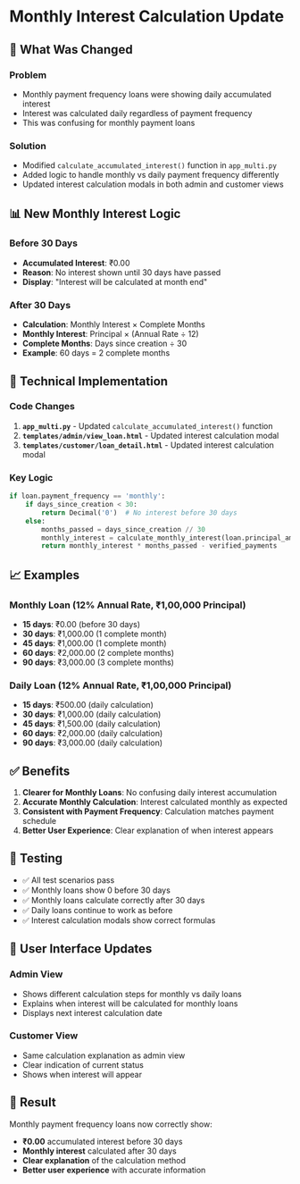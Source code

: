 # Monthly Interest Calculation Update

## 🎯 **What Was Changed**

### **Problem**
- Monthly payment frequency loans were showing daily accumulated interest
- Interest was calculated daily regardless of payment frequency
- This was confusing for monthly payment loans

### **Solution**
- Modified `calculate_accumulated_interest()` function in `app_multi.py`
- Added logic to handle monthly vs daily payment frequency differently
- Updated interest calculation modals in both admin and customer views

## 📊 **New Monthly Interest Logic**

### **Before 30 Days**
- **Accumulated Interest**: ₹0.00
- **Reason**: No interest shown until 30 days have passed
- **Display**: "Interest will be calculated at month end"

### **After 30 Days**
- **Calculation**: Monthly Interest × Complete Months
- **Monthly Interest**: Principal × (Annual Rate ÷ 12)
- **Complete Months**: Days since creation ÷ 30
- **Example**: 60 days = 2 complete months

## 🔧 **Technical Implementation**

### **Code Changes**
1. **`app_multi.py`** - Updated `calculate_accumulated_interest()` function
2. **`templates/admin/view_loan.html`** - Updated interest calculation modal
3. **`templates/customer/loan_detail.html`** - Updated interest calculation modal

### **Key Logic**
```python
if loan.payment_frequency == 'monthly':
    if days_since_creation < 30:
        return Decimal('0')  # No interest before 30 days
    else:
        months_passed = days_since_creation // 30
        monthly_interest = calculate_monthly_interest(loan.principal_amount, loan.interest_rate)
        return monthly_interest * months_passed - verified_payments
```

## 📈 **Examples**

### **Monthly Loan (12% Annual Rate, ₹1,00,000 Principal)**
- **15 days**: ₹0.00 (before 30 days)
- **30 days**: ₹1,000.00 (1 complete month)
- **45 days**: ₹1,000.00 (1 complete month)
- **60 days**: ₹2,000.00 (2 complete months)
- **90 days**: ₹3,000.00 (3 complete months)

### **Daily Loan (12% Annual Rate, ₹1,00,000 Principal)**
- **15 days**: ₹500.00 (daily calculation)
- **30 days**: ₹1,000.00 (daily calculation)
- **45 days**: ₹1,500.00 (daily calculation)
- **60 days**: ₹2,000.00 (daily calculation)
- **90 days**: ₹3,000.00 (daily calculation)

## ✅ **Benefits**

1. **Clearer for Monthly Loans**: No confusing daily interest accumulation
2. **Accurate Monthly Calculation**: Interest calculated monthly as expected
3. **Consistent with Payment Frequency**: Calculation matches payment schedule
4. **Better User Experience**: Clear explanation of when interest appears

## 🧪 **Testing**

- ✅ All test scenarios pass
- ✅ Monthly loans show 0 before 30 days
- ✅ Monthly loans calculate correctly after 30 days
- ✅ Daily loans continue to work as before
- ✅ Interest calculation modals show correct formulas

## 📝 **User Interface Updates**

### **Admin View**
- Shows different calculation steps for monthly vs daily loans
- Explains when interest will be calculated for monthly loans
- Displays next interest calculation date

### **Customer View**
- Same calculation explanation as admin view
- Clear indication of current status
- Shows when interest will appear

## 🎉 **Result**

Monthly payment frequency loans now correctly show:
- **₹0.00** accumulated interest before 30 days
- **Monthly interest** calculated after 30 days
- **Clear explanation** of the calculation method
- **Better user experience** with accurate information
